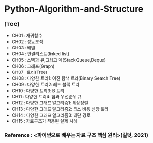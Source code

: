 # **Python-Algorithm-and-Structure**

### **[TOC]**
- CH01 : 재귀함수
- CH02 : 성능분석
- CH03 : 배열
- CH04 : 연결리스트(linked list)
- CH05 : 스택과 큐,그리고 덱(Stack,Queue,Deque)
- CH06 : 그래프(Graph)
- CH07 : 트리(Tree)
- CH08 : 다양한 트리1: 이진 탐색 트리(Binary Search Tree)
- CH09 : 다양한 트리2: 레드 블랙 트리
- CH10 : 다양한 트리3: B 트리
- CH11 : 다양한 트리4: 힙과 우선순위 큐
- CH12 : 다양한 그래프 알고리즘1: 위상정렬
- CH13 : 다양한 그래프 알고리즘2: 최소 비용 신장 트리
- CH14 : 다양한 그래프 알고리즘3: 최단 경로
- CH15 : 자료구조가 적용된 실제 사례


### **Reference : <파이썬으로 배우는 자료 구조 핵심 원리>(길벗, 2021)**



